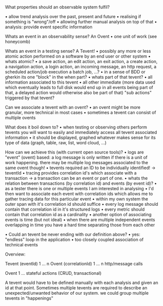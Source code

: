 What properties should an observable system fulfil?

• allow trend analysis over the past, present and future
• realising if something is "wrong"/off
• allowing further manual analysis on top of that
• analysis: provide event specific information

Whats an event in an observability sense? An Ovent
• one unit of work (see honeycomb)

Whats an event in a testing sense? A Tevent!
• possibly any more or less atomic action performed on a software by an end user or other system
• whats atomic?
  • a save action, an edit action, an exit action, a create action, a navigation action, a login action, an incoming message, an http request, a scheduled action/job execution a batch job, ...?
  • in a sense of BDD or gherkin its one "block" in the when part?
• whats part of that tevent?
  • all information associated to this tevent
  • all other immediate (more data used which eventually leads to full disk would end up in all events being part of that, a delayed action would otherwise also be part of that) "sub actions" triggered by that tevent?

Can we associate a tevent with an ovent?
• an ovent might be more granular, more technical in most cases
• sometimes a tevent can consist of multiple ovents

What does it boil down to?
• when testing or observing others perform tevents you will want to easily and immediately access all tevent associated information
• it should be displayed, graphed whatever makes sense for its type of data (graph, table, raw, list, word cloud, ...)

How can we achieve this (with current open source tools)?
• logs are "event" (ovent) based: a log message is only written if there is a unit of work happening. there may be multiple log messages associated to the same ovent though!
• tevents required an ID to be individually identified! -> teventId
• tracing provides correlation id's which associate with a transaction -> a transaction can be an event or part of one.
• whats the relation between transactions (by correlation id) and events (by event id)?
  • as a tester there is one or multiple events I am interested in analysing
  • I'd then want to associate each event with correlation ids which allows me to gather tracing data for this particular event
  • within my own system the outer span with it's correlation id should suffice
  • every log message should contain that correlation id in it's structured logs
  • every metric should contain that correlation id as a cardinality
• another option of associating events is time (but not ideal)
  • when there are multiple independent events overlapping in time you have a hard time separating those from each other

• Could an tevent be never ending with our definition above?
  • yes: "endless" loop in the application
  • too closely coupled association of technical events 

Overview:

Tevent (eventId)
1
...
n
Ovent (correlationId)
1
...
n
http/message calls

Ovent
1
...
stateful actions (CRUD, transactional)

A tevent would have to be defined manually with each analysis and given an id at that point. Sometimes multiple tevents are required to describe an unexpected/unwanted behavior of our system. we could group multiple tevents in "happenings"